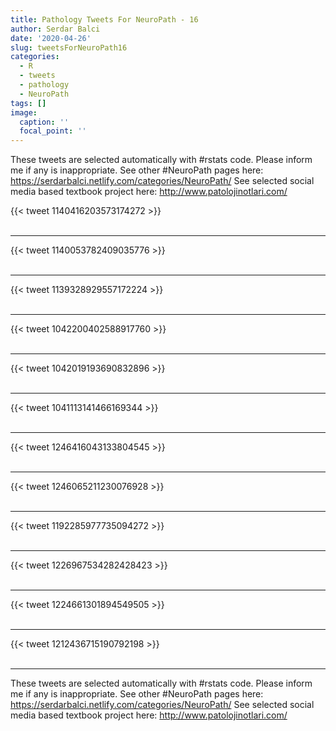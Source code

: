 ```yaml
---
title: Pathology Tweets For NeuroPath - 16
author: Serdar Balci
date: '2020-04-26'
slug: tweetsForNeuroPath16
categories:
  - R
  - tweets
  - pathology
  - NeuroPath
tags: []
image:
  caption: ''
  focal_point: ''
---
```



These tweets are selected automatically with #rstats code. Please inform me if any is inappropriate.
See other #NeuroPath pages here: https://serdarbalci.netlify.com/categories/NeuroPath/ 
See selected social media based textbook project here: http://www.patolojinotlari.com/

{{< tweet 1140416203573174272 >}}
<br>
<br>
<hr>
{{< tweet 1140053782409035776 >}}
<br>
<br>
<hr>
{{< tweet 1139328929557172224 >}}
<br>
<br>
<hr>
{{< tweet 1042200402588917760 >}}
<br>
<br>
<hr>
{{< tweet 1042019193690832896 >}}
<br>
<br>
<hr>
{{< tweet 1041113141466169344 >}}
<br>
<br>
<hr>
{{< tweet 1246416043133804545 >}}
<br>
<br>
<hr>
{{< tweet 1246065211230076928 >}}
<br>
<br>
<hr>
{{< tweet 1192285977735094272 >}}
<br>
<br>
<hr>
{{< tweet 1226967534282428423 >}}
<br>
<br>
<hr>
{{< tweet 1224661301894549505 >}}
<br>
<br>
<hr>
{{< tweet 1212436715190792198 >}}
<br>
<br>
<hr>


These tweets are selected automatically with #rstats code. Please inform me if any is inappropriate.
See other #NeuroPath pages here: https://serdarbalci.netlify.com/categories/NeuroPath/ 
See selected social media based textbook project here: http://www.patolojinotlari.com/
